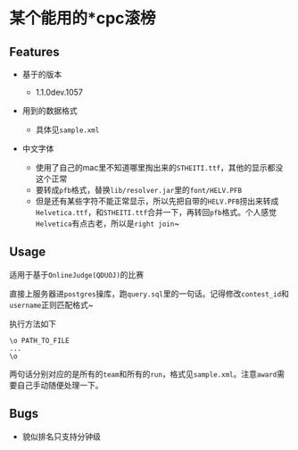 # 某个能用的*cpc滚榜

## Features

* 基于的版本
  * 1.1.0dev.1057

* 用到的数据格式
  * 具体见`sample.xml`

* 中文字体
  * 使用了自己的mac里不知道哪里掏出来的`STHEITI.ttf`，其他的显示都没这个正常
  * 要转成`pfb`格式，替换`lib/resolver.jar`里的`font/HELV.PFB`
  * 但是还有某些字符不能正常显示，所以先把自带的`HELV.PFB`捞出来转成`Helvetica.ttf`，和`STHEITI.ttf`合并一下，再转回`pfb`格式。个人感觉`Helvetica`有点古老，所以是`right join`~

## Usage

适用于基于`OnlineJudge(QDUOJ)`的比赛

直接上服务器进`postgres`操库，跑`query.sql`里的一句话。记得修改`contest_id`和`username`正则匹配格式~

执行方法如下
```
\o PATH_TO_FILE
...
\o
```
两句话分别对应的是所有的`team`和所有的`run`，格式见`sample.xml`。注意`award`需要自己手动随便处理一下。

## Bugs

* 貌似排名只支持分钟级